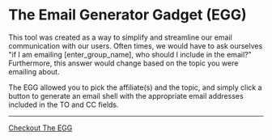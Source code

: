 # The Email Generator Gadget (EGG)

This tool was created as a way to simplify and streamline our email communication with our users. Often times, we would have to ask ourselves "if I am emailing [enter_group_name], who should I include in the email?" Furthermore, this answer would change based on the topic you were emailing about. 

The EGG allowed you to pick the affiliate(s) and the topic, and simply click a button to generate an email shell with the appropriate email addresses included in the TO and CC fields.

-----

[Checkout The EGG](https://dejai.github.io/iris/tools/egg/)
